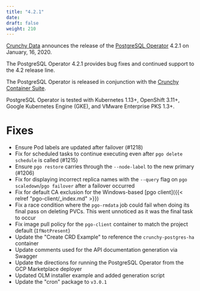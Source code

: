 ```yaml
---
title: "4.2.1"
date:
draft: false
weight: 210
---
```


[Crunchy Data](https://www.crunchydata.com) announces the release of the [PostgreSQL Operator](https://www.crunchydata.com/products/crunchy-postgresql-operator/) 4.2.1 on January, 16, 2020.

The PostgreSQL Operator 4.2.1 provides bug fixes and continued support to the 4.2 release line.

The PostgreSQL Operator is released in conjunction with the [Crunchy Container Suite](https://github.com/CrunchyData/crunchy-containers/).

PostgreSQL Operator is tested with Kubernetes 1.13+, OpenShift 3.11+, Google Kubernetes Engine (GKE), and VMware Enterprise PKS 1.3+.

# Fixes

- Ensure Pod labels are updated after failover (#1218)
- Fix for scheduled tasks to continue executing even after `pgo delete schedule` is called (#1215)
- Ensure `pgo restore` carries through the `--node-label` to the new primary (#1206)
- Fix for displaying incorrect replica names with the `--query` flag on `pgo scaledown`/`pgo failover` after a failover occurred
- Fix for default CA exclusion for the Windows-based [pgo client]({{< relref "pgo-client/_index.md" >}})
- Fix a race condition where the `pgo-rmdata` job could fail when doing its final pass on deleting PVCs. This went unnoticed as it was the final task to occur
- Fix image pull policy for the `pgo-client` container to match the project default (`IfNotPresent`)
- Update the "Create CRD Example" to reference the `crunchy-postgres-ha` container
- Update comments used for the API documentation generation via Swagger
- Update the directions for running the PostgreSQL Operator from the GCP Marketplace deployer
- Updated OLM installer example and added generation script
- Update the "cron" package to `v3.0.1`
